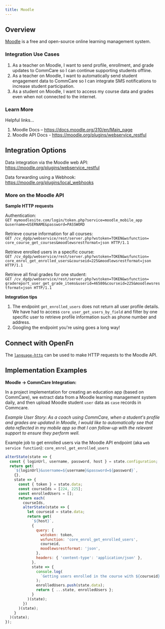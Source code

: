 ```yaml
---
title: Moodle
---
```


## Overview

[Moodle](https://moodle.org/) is a free and open-source online learning
management system.

### Integration Use Cases

1. As a teacher on Moodle, I want to send profile, enrollment, and grade updates
   to CommCare so I can continue supporting students offline.
2. As a teacher on Moodle, I want to automatically send student engagement data
   to CommCare so I can integrate SMS notifications to increase student
   participation.
3. As a student on Moodle, I want to access my course data and grades even when
   not connected to the internet.

### Learn More

Helpful links...

1. Moodle Docs – https://docs.moodle.org/310/en/Main_page
2. Moodle API Docs - https://moodle.org/plugins/webservice_restful

## Integration Options

Data integration via the Moodle web API:
https://moodle.org/plugins/webservice_restful

Data forwarding using a Webhook: https://moodle.org/plugins/local_webhooks

### More on the Moodle API

**Sample HTTP requests**

Authentication:  
`GET mymoodlesite.com/login/token.php?service=moodle_mobile_app &username=USERNAME&password=PASSWORD`

Retrieve course information for all courses:  
`GET /cv_dgdp/webservice/rest/server.php?wstoken=TOKEN&wsfunction= core_course_get_courses&moodlewsrestformat=json HTTP/1.1`

Retrieve enrolled users in a specific course:  
`GET /cv_dgdp/webservice/rest/server.php?wstoken=TOKEN&wsfunction= core_enrol_get_enrolled_users&courseid=225&moodlewsrestformat=json HTTP/1.1`

Retrieve all final grades for one student:  
`GET /cv_dgdp/webservice/rest/server.php?wstoken=TOKEN&wsfunction= gradereport_user_get_grade_items&userid=46580&courseid=225&moodlewsrestformat=json HTTP/1.1`

**Integration tips**

1. The endpoint `get_enrolled_users` does not return all user profile details.
   We have had to access `core_user_get_users_by_field` and filter by one
   specific user to retrieve profile information such as phone number and
   address.
2. Googling the endpoint you're using goes a long way!

## Connect with OpenFn

The [`language-http`](https://github.com/OpenFn/language-http#language-http-)
can be used to make HTTP requests to the Moodle API.

## Implementation Examples

**Moodle -> CommCare Integration:**

In a project implementation for creating an education app (based on CommCare),
we extract data from a Moodle learning management system daily, and then upload
Moodle student `user` data as `case` records in Commcare.

_Example User Story: As a coach using CommCare, when a student's profile and
grades are updated in Moodle, I would like to automatically see that data
reflected in my mobile app so that I can follow-up with the relevant support to
ensure they perform well._

Example job to get enrolled users via the Moodle API endpoint (aka
`web service function`): `core_enrol_get_enrolled_users`

```js
alterState(state => {
  const { loginUrl, username, password, host } = state.configuration;
  return get(
    `${loginUrl}&username=${username}&password=${password}`,
    {},
    state => {
      const { token } = state.data;
      const courseIds = [224, 225];
      const enrolledUsers = [];
      return each(
        courseIds,
        alterState(state => {
          let courseid = state.data;
          return get(
            `${host}`,
            {
              query: {
                wstoken: token,
                wsfunction: 'core_enrol_get_enrolled_users',
                courseid,
                moodlewsrestformat: 'json',
              },
              headers: { 'content-type': 'application/json' },
            },
            state => {
              console.log(
                `Getting users enrolled in the course with ${courseid}...`
              );
              enrolledUsers.push(state.data);
              return { ...state, enrolledUsers };
            }
          )(state);
        })
      )(state);
    }
  )(state);
});
```
